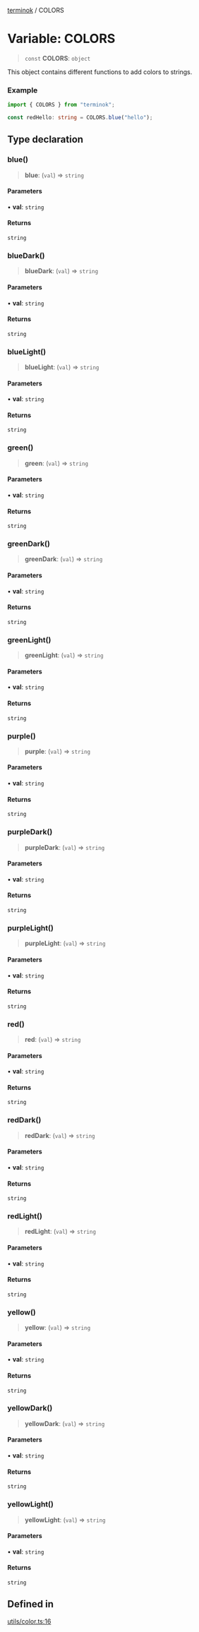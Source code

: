 [terminok](../README.md) / COLORS

# Variable: COLORS

> `const` **COLORS**: `object`

This object contains different functions to add colors to strings.

### Example

```ts
import { COLORS } from "terminok";

const redHello: string = COLORS.blue("hello");
```

## Type declaration

### blue()

> **blue**: (`val`) => `string`

#### Parameters

• **val**: `string`

#### Returns

`string`

### blueDark()

> **blueDark**: (`val`) => `string`

#### Parameters

• **val**: `string`

#### Returns

`string`

### blueLight()

> **blueLight**: (`val`) => `string`

#### Parameters

• **val**: `string`

#### Returns

`string`

### green()

> **green**: (`val`) => `string`

#### Parameters

• **val**: `string`

#### Returns

`string`

### greenDark()

> **greenDark**: (`val`) => `string`

#### Parameters

• **val**: `string`

#### Returns

`string`

### greenLight()

> **greenLight**: (`val`) => `string`

#### Parameters

• **val**: `string`

#### Returns

`string`

### purple()

> **purple**: (`val`) => `string`

#### Parameters

• **val**: `string`

#### Returns

`string`

### purpleDark()

> **purpleDark**: (`val`) => `string`

#### Parameters

• **val**: `string`

#### Returns

`string`

### purpleLight()

> **purpleLight**: (`val`) => `string`

#### Parameters

• **val**: `string`

#### Returns

`string`

### red()

> **red**: (`val`) => `string`

#### Parameters

• **val**: `string`

#### Returns

`string`

### redDark()

> **redDark**: (`val`) => `string`

#### Parameters

• **val**: `string`

#### Returns

`string`

### redLight()

> **redLight**: (`val`) => `string`

#### Parameters

• **val**: `string`

#### Returns

`string`

### yellow()

> **yellow**: (`val`) => `string`

#### Parameters

• **val**: `string`

#### Returns

`string`

### yellowDark()

> **yellowDark**: (`val`) => `string`

#### Parameters

• **val**: `string`

#### Returns

`string`

### yellowLight()

> **yellowLight**: (`val`) => `string`

#### Parameters

• **val**: `string`

#### Returns

`string`

## Defined in

[utils/color.ts:16](https://github.com/alpheustangs/terminok.js/blob/7461d553f32c23ceb880b8aec4d89b0bfe7368bb/package/src/utils/color.ts#L16)
